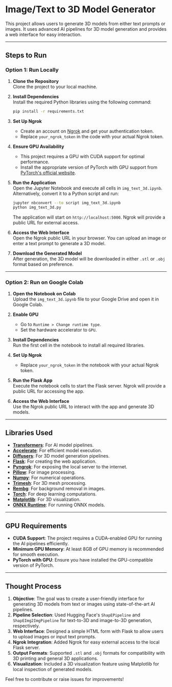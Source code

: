 # Image/Text to 3D Model Generator

This project allows users to generate 3D models from either text prompts or images. It uses advanced AI pipelines for 3D model generation and provides a web interface for easy interaction.

---

## Steps to Run

### Option 1: Run Locally

1. **Clone the Repository**  
   Clone the project to your local machine.

2. **Install Dependencies**  
   Install the required Python libraries using the following command:
   ```bash
   pip install -r requirements.txt
   ```

3. **Set Up Ngrok**  
   - Create an account on [Ngrok](https://ngrok.com/) and get your authentication token.
   - Replace `your_ngrok_token` in the code with your actual Ngrok token.

4. **Ensure GPU Availability**  
   - This project requires a GPU with CUDA support for optimal performance.
   - Install the appropriate version of PyTorch with GPU support from [PyTorch's official website](https://pytorch.org/get-started/locally/).

5. **Run the Application**  
   Open the Jupyter Notebook and execute all cells in `img_text_3d.ipynb`. Alternatively, convert it to a Python script and run:
   ```bash
   jupyter nbconvert --to script img_text_3d.ipynb
   python img_text_3d.py
   ```
   The application will start on `http://localhost:5000`. Ngrok will provide a public URL for external access.

6. **Access the Web Interface**  
   Open the Ngrok public URL in your browser. You can upload an image or enter a text prompt to generate a 3D model.

7. **Download the Generated Model**  
   After generation, the 3D model will be downloaded in either `.stl` or `.obj` format based on preference.

---

### Option 2: Run on Google Colab

1. **Open the Notebook on Colab**  
   Upload the `img_text_3d.ipynb` file to your Google Drive and open it in Google Colab.

2. **Enable GPU**  
   - Go to `Runtime > Change runtime type`.
   - Set the hardware accelerator to `GPU`.

3. **Install Dependencies**  
   Run the first cell in the notebook to install all required libraries.

4. **Set Up Ngrok**  
   - Replace `your_ngrok_token` in the notebook with your actual Ngrok token.

5. **Run the Flask App**  
   Execute the notebook cells to start the Flask server. Ngrok will provide a public URL for accessing the app.

6. **Access the Web Interface**  
   Use the Ngrok public URL to interact with the app and generate 3D models.

---

## Libraries Used

- **[Transformers](https://huggingface.co/docs/transformers)**: For AI model pipelines.
- **[Accelerate](https://huggingface.co/docs/accelerate)**: For efficient model execution.
- **[Diffusers](https://github.com/huggingface/diffusers)**: For 3D model generation pipelines.
- **[Flask](https://flask.palletsprojects.com/)**: For creating the web application.
- **[Pyngrok](https://pyngrok.readthedocs.io/)**: For exposing the local server to the internet.
- **[Pillow](https://pillow.readthedocs.io/)**: For image processing.
- **[Numpy](https://numpy.org/)**: For numerical operations.
- **[Trimesh](https://trimsh.org/)**: For 3D mesh processing.
- **[Rembg](https://github.com/danielgatis/rembg)**: For background removal in images.
- **[Torch](https://pytorch.org/)**: For deep learning computations.
- **[Matplotlib](https://matplotlib.org/)**: For 3D visualization.
- **[ONNX Runtime](https://onnxruntime.ai/)**: For running ONNX models.

---

## GPU Requirements

- **CUDA Support**: The project requires a CUDA-enabled GPU for running the AI pipelines efficiently.
- **Minimum GPU Memory**: At least 8GB of GPU memory is recommended for smooth execution.
- **PyTorch with GPU**: Ensure you have installed the GPU-compatible version of PyTorch.

---

## Thought Process

1. **Objective**: The goal was to create a user-friendly interface for generating 3D models from text or images using state-of-the-art AI pipelines.
2. **Pipeline Selection**: Used Hugging Face's `ShapEPipeline` and `ShapEImg2ImgPipeline` for text-to-3D and image-to-3D generation, respectively.
3. **Web Interface**: Designed a simple HTML form with Flask to allow users to upload images or input text prompts.
4. **Ngrok Integration**: Added Ngrok for easy external access to the local Flask server.
5. **Output Formats**: Supported `.stl` and `.obj` formats for compatibility with 3D printing and general 3D applications.
6. **Visualization**: Included a 3D visualization feature using Matplotlib for local inspection of generated models.

Feel free to contribute or raise issues for improvements!